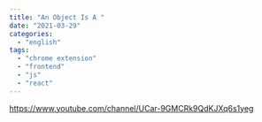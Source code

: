 ```yaml
---
title: "An Object Is A "
date: "2021-03-29"
categories:
  - "english"
tags:
  - "chrome extension"
  - "frontend"
  - "js"
  - "react"
---
```


https://www.youtube.com/channel/UCar-9GMCRk9QdKJXq6s1yeg
